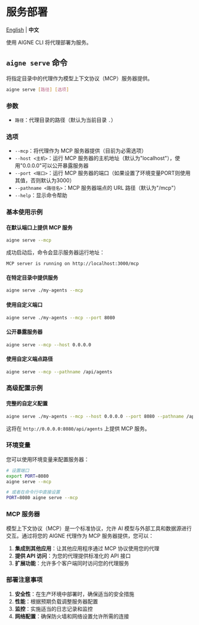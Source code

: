 # 服务部署

[English](serve.md) | **中文**

使用 AIGNE CLI 将代理部署为服务。

## `aigne serve` 命令

将指定目录中的代理作为模型上下文协议（MCP）服务器提供。

```bash
aigne serve [路径] [选项]
```

### 参数

* `路径`：代理目录的路径（默认为当前目录 `.`）

### 选项

* `--mcp`：将代理作为 MCP 服务器提供（目前为必需选项）
* `--host <主机>`：运行 MCP 服务器的主机地址（默认为"localhost"），使用"0.0.0.0"可以公开暴露服务器
* `--port <端口>`：运行 MCP 服务器的端口（如果设置了环境变量PORT则使用其值，否则默认为3000）
* `--pathname <路径名>`：MCP 服务器端点的 URL 路径（默认为"/mcp"）
* `--help`：显示命令帮助

### 基本使用示例

#### 在默认端口上提供 MCP 服务

```bash
aigne serve --mcp
```

成功启动后，命令会显示服务器运行地址：

```
MCP server is running on http://localhost:3000/mcp
```

#### 在特定目录中提供服务

```bash
aigne serve ./my-agents --mcp
```

#### 使用自定义端口

```bash
aigne serve ./my-agents --mcp --port 8080
```

#### 公开暴露服务器

```bash
aigne serve --mcp --host 0.0.0.0
```

#### 使用自定义端点路径

```bash
aigne serve --mcp --pathname /api/agents
```

### 高级配置示例

#### 完整的自定义配置

```bash
aigne serve ./my-agents --mcp --host 0.0.0.0 --port 8080 --pathname /api/agents
```

这将在 `http://0.0.0.0:8080/api/agents` 上提供 MCP 服务。

### 环境变量

您可以使用环境变量来配置服务器：

```bash
# 设置端口
export PORT=8080
aigne serve --mcp

# 或者在命令行中直接设置
PORT=8080 aigne serve --mcp
```

### MCP 服务器

模型上下文协议（MCP）是一个标准协议，允许 AI 模型与外部工具和数据源进行交互。通过将您的 AIGNE 代理作为 MCP 服务器提供，您可以：

1. **集成到其他应用**：让其他应用程序通过 MCP 协议使用您的代理
2. **提供 API 访问**：为您的代理提供标准化的 API 接口
3. **扩展功能**：允许多个客户端同时访问您的代理服务

### 部署注意事项

1. **安全性**：在生产环境中部署时，确保适当的安全措施
2. **性能**：根据预期负载调整服务器配置
3. **监控**：实施适当的日志记录和监控
4. **网络配置**：确保防火墙和网络设置允许所需的连接
